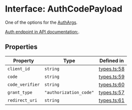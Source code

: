 # Interface: AuthCodePayload

One of the options for the [AuthArgs](/docs/packages/sdk/type-aliases/AuthArgs.md).

[Auth endpoint in API documentation:](https://monerium.dev/api-docs#operation/auth).

## Properties

| Property | Type | Defined in |
| ------ | ------ | ------ |
| `client_id` | `string` | [types.ts:58](https://github.com/monerium/js-monorepo/blob/main/packages/sdk/src/types.ts#L58) |
| `code` | `string` | [types.ts:59](https://github.com/monerium/js-monorepo/blob/main/packages/sdk/src/types.ts#L59) |
| `code_verifier` | `string` | [types.ts:60](https://github.com/monerium/js-monorepo/blob/main/packages/sdk/src/types.ts#L60) |
| `grant_type` | `"authorization_code"` | [types.ts:57](https://github.com/monerium/js-monorepo/blob/main/packages/sdk/src/types.ts#L57) |
| `redirect_uri` | `string` | [types.ts:61](https://github.com/monerium/js-monorepo/blob/main/packages/sdk/src/types.ts#L61) |

